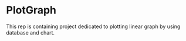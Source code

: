 # PlotGraph

This rep is containing project dedicated to plotting linear graph by using database and chart.
